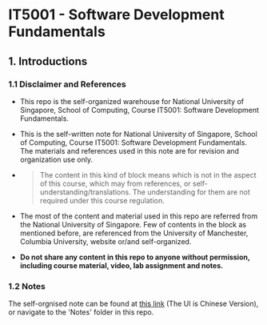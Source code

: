 # IT5001 - Software Development Fundamentals

## 1. Introductions

### 1.1 Disclaimer and References

- This repo is the self-organized warehouse for National University of Singapore, School of Computing, Course IT5001: Software Development Fundamentals.

- This is the self-written note for National University of Singapore, School of Computing, Course IT5001: Software Development Fundamentals. The materials and references used in this note are for revision and organization use only.

- > The content in this kind of block means which is not in the aspect of this course, which may from references, or self-understanding/translations. The understanding for them are not required under this course regulation.

- The most of the content and material used in this repo are referred from the National University of Singapore. Few of contents in the block as mentioned before, are referenced from the University of Manchester, Columbia University, website or/and self-organized. 

- **Do not share any content in this repo to anyone without permission, including course material, video, lab assignment and notes.**

### 1.2 Notes

The self-orgnised note can be found at [this link](https://wiki.wu.engineer/NationalUniversityOfSingapore/IT5001-SoftwareDevFundamental) (The UI is Chinese Version), or navigate to the 'Notes' folder in this repo.
